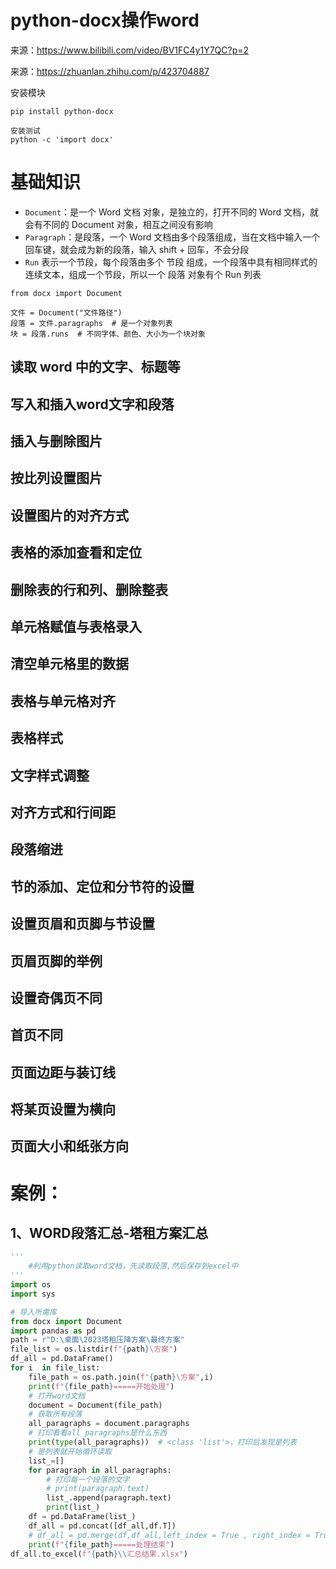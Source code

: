 # **python-docx操作word**

来源：https://www.bilibili.com/video/BV1FC4y1Y7QC?p=2

来源：https://zhuanlan.zhihu.com/p/423704887

安装模块

```
pip install python-docx

安装测试
python -c 'import docx'
```

# 基础知识

- `Document`：是一个 Word 文档 对象，是独立的，打开不同的 Word 文档，就会有不同的 Document 对象，相互之间没有影响
- `Paragraph`：是段落，一个 Word 文档由多个段落组成，当在文档中输入一个回车键，就会成为新的段落，输入 shift + 回车，不会分段
- `Run` 表示一个节段，每个段落由多个 节段 组成，一个段落中具有相同样式的连续文本，组成一个节段，所以一个 段落 对象有个 Run 列表

```
from docx import Document

文件 = Document("文件路径")
段落 = 文件.paragraphs  # 是一个对象列表
块 = 段落.runs  # 不同字体、颜色、大小为一个块对象
```

## 读取 word 中的文字、标题等



## 写入和插入word文字和段落

## 插入与删除图片

## 按比列设置图片

## 设置图片的对齐方式

## 表格的添加查看和定位

## 删除表的行和列、删除整表

## 单元格赋值与表格录入

## 清空单元格里的数据

## 表格与单元格对齐

## 表格样式

## 文字样式调整

## 对齐方式和行间距

## 段落缩进

## 节的添加、定位和分节符的设置

## 设置页眉和页脚与节设置

## 页眉页脚的举例

## 设置奇偶页不同

## 首页不同

## 页面边距与装订线

## 将某页设置为横向

## 页面大小和纸张方向

# 案例：

## 1、WORD段落汇总-塔租方案汇总

```python
'''
    #利用python读取word文档，先读取段落,然后保存到excel中
'''
import os
import sys

# 导入所需库
from docx import Document
import pandas as pd
path = r"D:\桌面\2023塔租压降方案\最终方案"
file_list = os.listdir(f"{path}\方案")
df_all = pd.DataFrame()
for i  in file_list:
    file_path = os.path.join(f"{path}\方案",i)
    print(f"{file_path}=====开始处理")
    # 打开word文档
    document = Document(file_path)
    # 获取所有段落
    all_paragraphs = document.paragraphs
    # 打印看看all_paragraphs是什么东西
    print(type(all_paragraphs))  # <class 'list'>，打印后发现是列表
    # 是列表就开始循环读取
    list_=[]
    for paragraph in all_paragraphs:
        # 打印每一个段落的文字
        # print(paragraph.text)
        list_.append(paragraph.text)
        print(list_)
    df = pd.DataFrame(list_)
    df_all = pd.concat([df_all,df.T])
    # df_all = pd.merge(df,df_all,left_index = True , right_index = True,how="outer")
    print(f"{file_path}=====处理结束")
df_all.to_excel(f"{path}\\汇总结果.xlsx")
```

